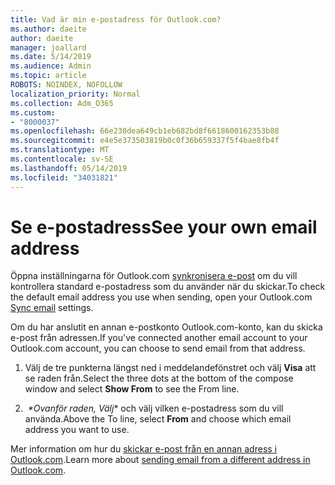 ```yaml
---
title: Vad är min e-postadress för Outlook.com?
ms.author: daeite
author: daeite
manager: joallard
ms.date: 5/14/2019
ms.audience: Admin
ms.topic: article
ROBOTS: NOINDEX, NOFOLLOW
localization_priority: Normal
ms.collection: Adm_O365
ms.custom:
- "8000037"
ms.openlocfilehash: 66e230dea649cb1eb682bd8f6618600162353b88
ms.sourcegitcommit: e4e5e373503819b0c0f36b659337f5f4bae8fb4f
ms.translationtype: MT
ms.contentlocale: sv-SE
ms.lasthandoff: 05/14/2019
ms.locfileid: "34031821"
---
```

# <a name="see-your-own-email-address"></a><span data-ttu-id="26c3f-102">Se e-postadress</span><span class="sxs-lookup"><span data-stu-id="26c3f-102">See your own email address</span></span>

<span data-ttu-id="26c3f-103">Öppna inställningarna för Outlook.com [synkronisera e-post](https://outlook.live.com/mail/options/mail/accounts) om du vill kontrollera standard e-postadress som du använder när du skickar.</span><span class="sxs-lookup"><span data-stu-id="26c3f-103">To check the default email address you use when sending, open your Outlook.com [Sync email](https://outlook.live.com/mail/options/mail/accounts) settings.</span></span>

<span data-ttu-id="26c3f-104">Om du har anslutit en annan e-postkonto Outlook.com-konto, kan du skicka e-post från adressen.</span><span class="sxs-lookup"><span data-stu-id="26c3f-104">If you've connected another email account to your Outlook.com account, you can choose to send email from that address.</span></span>

1. <span data-ttu-id="26c3f-105">Välj de tre punkterna längst ned i meddelandefönstret och välj **Visa** att se raden från.</span><span class="sxs-lookup"><span data-stu-id="26c3f-105">Select the three dots at the bottom of the compose window and select **Show From** to see the From line.</span></span>

2. <span data-ttu-id="26c3f-106"> *\*Ovanför raden, Välj** och välj vilken e-postadress som du vill använda.</span><span class="sxs-lookup"><span data-stu-id="26c3f-106">Above the To line, select **From** and choose which email address you want to use.</span></span>

<span data-ttu-id="26c3f-107">Mer information om hur du [skickar e-post från en annan adress i Outlook.com](https://support.office.com/article/ccba89cb-141c-4a36-8c56-6d16a8556d2e).</span><span class="sxs-lookup"><span data-stu-id="26c3f-107">Learn more about [sending email from a different address in Outlook.com](https://support.office.com/article/ccba89cb-141c-4a36-8c56-6d16a8556d2e).</span></span>